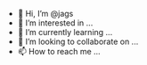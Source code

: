 - 👋 Hi, I’m @jags
- 👀 I’m interested in ...
- 🌱 I’m currently learning ...
- 💞️ I’m looking to collaborate on ...
- 📫 How to reach me ...

<!---
jags  is a ✨ special ✨ repository because its `README.md` (this file) appears on your GitHub profile.
You can click the Preview link to take a look at your changes.
--->
